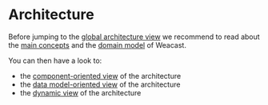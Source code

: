# Architecture

Before jumping to the [global architecture view](./global-architecture.md) we recommend to read about the [main concepts](./main-concepts.md) and the [domain model](./domain-model.md) of Weacast. 

You can then have a look to:
* the [component-oriented view](./component-view.md) of the architecture
* the [data model-oriented view](./data-model-view.md) of the architecture
* the [dynamic view](./dynamic-view.md) of the architecture
